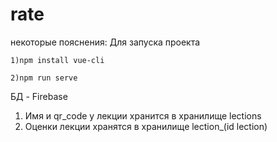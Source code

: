 # rate

некоторые пояснения:
Для запуска проекта
```
1)npm install vue-cli
```
```
2)npm run serve
```

БД - Firebase
1) Имя и qr_code у лекции хранится в хранилище lections
2) Оценки лекции хранятся в хранилище lection_(id lection)
